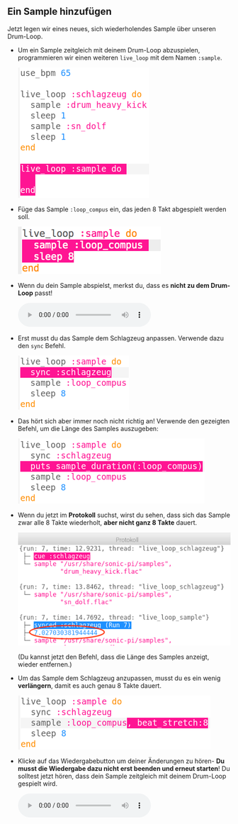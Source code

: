 ## Ein Sample hinzufügen

Jetzt legen wir eines neues, sich wiederholendes Sample über unseren Drum-Loop.

+ Um ein Sample zeitgleich mit deinem Drum-Loop abzuspielen, programmieren wir einen weiteren `live_loop` mit dem Namen `:sample`.
    
    ![Screenshot](images/dj-sample-loop.png)

+ Füge das Sample `:loop_compus` ein, das jeden 8 Takt abgespielt werden soll.
    
    ![Screenshot](images/dj-sample-bug.png)

+ Wenn du dein Sample abspielst, merkst du, dass es **nicht zu dem Drum-Loop** passt!
    
    <div id="audio-preview" class="pdf-hidden">
      <audio controls preload> <source src="resources/beat-bug.mp3" type="audio/mpeg"> Dein Browser unterstützt das <code>Audio-</code> Element nicht. </audio>
    </div>
+ Erst musst du das Sample dem Schlagzeug anpassen. Verwende dazu den `sync` Befehl.
    
    ![Screenshot](images/dj-sample-sync.png)

+ Das hört sich aber immer noch nicht richtig an! Verwende den gezeigten Befehl, um die Länge des Samples auszugeben:
    
    ![Screenshot](images/dj-sample-duration.png)

+ Wenn du jetzt im **Protokoll** suchst, wirst du sehen, dass sich das Sample zwar alle 8 Takte wiederholt, **aber nicht ganz 8 Takte** dauert.
    
    ![Screenshot](images/dj-sample-log.png)
    
    (Du kannst jetzt den Befehl, dass die Länge des Samples anzeigt, wieder entfernen.)

+ Um das Sample dem Schlagzeug anzupassen, musst du es ein wenig **verlängern**, damit es auch genau 8 Takte dauert.
    
    ![Screenshot](images/dj-sample-stretch.png)

+ Klicke auf das Wiedergabebutton um deiner Änderungen zu hören- **Du musst die Wiedergabe dazu nicht erst beenden und erneut starten**! Du solltest jetzt hören, dass dein Sample zeitgleich mit deinem Drum-Loop gespielt wird.
    
    <div id="audio-preview" class="pdf-hidden">
      <audio controls preload> <source src="resources/beat-fixed.mp3" type="audio/mpeg"> Dein Browser unterstützt das <code>Audio-</code> Element nicht. </audio>
    </div>